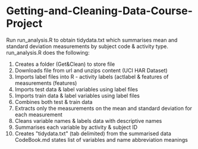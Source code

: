 # Getting-and-Cleaning-Data-Course-Project
Run run_analysis.R to obtain tidydata.txt which summarises mean and standard deviation measurements by subject code & activity type.
run_analysis.R does the following:
  1. Creates a folder (Get&Clean) to store file 
  2. Downloads file from url and unzips content (UCI HAR Dataset)
  3. Imports label files into R - activity labels (actlabel & features of measurements (features)
  4. Imports test data & label variables using label files
  5. Imports train data & label variables using label files
  6. Combines both test & train data
  7. Extracts only the measurements on the mean and standard deviation for each measurement
  8. Cleans variable names & labels data with descriptive names
  9. Summarises each variable by activity & subject ID
  10. Creates "tidydata.txt" (tab delimited) from the summarised data
CodeBook.md states list of variables and name abbreviation meanings
